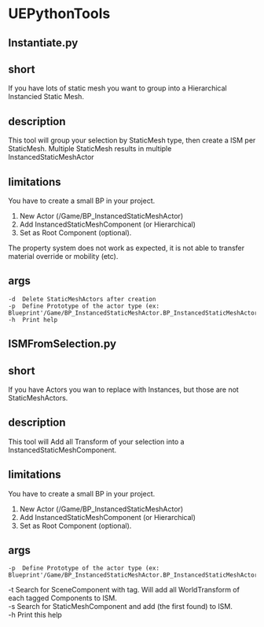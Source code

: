 # UEPythonTools

##  Instantiate.py

  short
  -----
  If you have lots of static mesh you want to group into a Hierarchical Instancied Static Mesh.
  
  description
  -------
  This tool will group your selection by StaticMesh type, then create a ISM per StaticMesh. 
  Multiple StaticMesh results in multiple InstancedStaticMeshActor
  
  limitations
  -------
  You have to create a small BP in your project. 
  1. New Actor (/Game/BP_InstancedStaticMeshActor)
  2. Add InstancedStaticMeshComponent (or Hierarchical)
  3. Set as Root Component (optional).

  The property system does not work as expected, it is not able to transfer material override or mobility (etc).
  
  args
  ------
	-d	Delete StaticMeshActors after creation
	-p	Define Prototype of the actor type (ex: Blueprint'/Game/BP_InstancedStaticMeshActor.BP_InstancedStaticMeshActor')
	-h	Print help

##  ISMFromSelection.py

  short
  -----
  If you have Actors you wan to replace with Instances, but those are not StaticMeshActors.
  
  description
  -------
  This tool will Add all Transform of your selection into a InstancedStaticMeshComponent. 
  
  limitations
  -------
  You have to create a small BP in your project. 
  1. New Actor (/Game/BP_InstancedStaticMeshActor)
  2. Add InstancedStaticMeshComponent (or Hierarchical)
  3. Set as Root Component (optional).

  args
  ------
	-p	Define Prototype of the actor type (ex: Blueprint'/Game/BP_InstancedStaticMeshActor.BP_InstancedStaticMeshActor')
  -t	Search for SceneComponent with tag. Will add all WorldTransform of each tagged Components to ISM.\
	-s	Search for StaticMeshComponent and add (the first found) to ISM.\
	-h	Print this help
